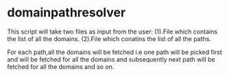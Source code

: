 # domainpathresolver
This script will take two files as input from the user:
(1).File which contains the list of all the domains.
(2).File which conatins the list of all the paths.

For each path,all the domains will be fetched i.e one path will be picked first and will be fetched for all the domains and subsequently next path will be fetched for all the domains and so on.
